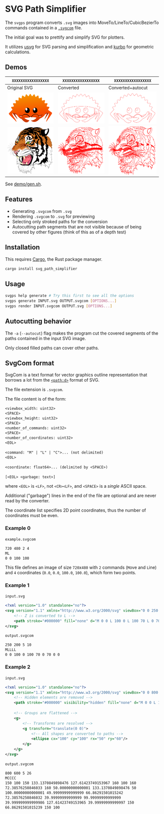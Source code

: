# SVG Path Simplifier

The `svgps` program converts `.svg` images into MoveTo/LineTo/CubicBezierTo commands
contained in a [`.svgcom`](#svgcom-format) file.

The initial goal was to prettify and simplify SVG for plotters.

It utilizes [usvg](https://github.com/RazrFalcon/resvg/tree/master/usvg) for SVG parsing and simplification
and [kurbo](https://github.com/linebender/kurbo) for geometric calculations.

## Demos

| `XXXXXXXXXXXXXXXXX` | `XXXXXXXXXXXXXXXXX` | `XXXXXXXXXXXXXXXXX` |
| --- | --- | --- |
| Original SVG | Converted | Converted+autocut |
| ![ferris](https://github.com/MarkLagodych/svg_path_simplifier/blob/main/demo/ferris.svg) | ![ferris-gen](https://github.com/MarkLagodych/svg_path_simplifier/blob/main/demo/ferris-converted.svg) | ![ferris-cut](https://github.com/MarkLagodych/svg_path_simplifier/blob/main/demo/ferris-converted-autocut.svg) |
| ![tiger](https://github.com/MarkLagodych/svg_path_simplifier/blob/main/demo/tiger.svg) | ![tiger-gen](https://github.com/MarkLagodych/svg_path_simplifier/blob/main/demo/tiger-converted.svg) | ![tiger-cut](https://github.com/MarkLagodych/svg_path_simplifier/blob/main/demo/tiger-converted-autocut.svg) |

See [demo/gen.sh](./demo/gen.sh).

## Features

* Generating `.svgcom` from `.svg`
* Rendering `.svgcom` to `.svg` for previewing
* Selecting only stroked paths for the conversion
* Autocutting path segments that are not visible because of being covered by other figures
  (think of this as of a depth test)

## Installation

This requires [Cargo](https://doc.rust-lang.org/cargo/getting-started/installation.html), the Rust package manager.

```sh
cargo install svg_path_simplifier
```

## Usage

```sh
svgps help generate # Try this first to see all the options
svgps generate INPUT.svg OUTPUT.svgcom [OPTIONS...]
svgps render INPUT.svgcom OUTPUT.svg [OPTIONS...]
```

## Autocutting behavior

The `-a` (`--autocut`) flag makes the program cut the covered segments of the paths contained in the input SVG image.

Only closed filled paths can cover other paths.

## SvgCom format

SvgCom is a text format for vector graphics outline representation that borrows a lot from the
[`<path:d>`](https://www.w3.org/TR/SVG/paths.html#TheDProperty) format of SVG. 

The file extension is `.svgcom`.

The file content is of the form:

```
<viewbox_width: uint32>
<SPACE>
<viewbox_height: uint32>
<SPACE>
<number_of_commands: uint32>
<SPACE>
<number_of_coordinates: uint32>
<EOL>

<command: "M" | "L" | "C">... (not delimited)
<EOL>

<coordinate: float64>... (delimited by <SPACE>)

[<EOL> <garbage: text>]
```

where `<EOL>` is `<LF>`, not `<CR><LF>`, and `<SPACE>` is a *single* ASCII space.

Additional ("garbage") lines in the end of the file are optional and are never read by the converter.

The coordinate list specifies 2D point coordinates, thus the number of coordinates must be even.

### Example 0

`example.svgcom`
```
720 480 2 4
ML
0 0 100 100
```

This file defines an image of size `720`x`480`
with `2` commands (`M`ove and `L`ine)
and `4` coordinates (`0.0`, `0.0`, `100.0`, `100.0`), which form two points.

### Example 1

`input.svg`
```xml
<?xml version="1.0" standalone="no"?>
<svg version="1.1" xmlns="http://www.w3.org/2000/svg" viewBox="0 0 250 200">
    <!-- Z is converted to L -->
    <path stroke="#000000" fill="none" d="M 0 0 L 100 0 L 100 70 L 0 70 Z"/>
</svg>
```
`output.svgcom`
```
250 200 5 10
MLLLL
0 0 100 0 100 70 0 70 0 0
```

### Example 2

`input.svg`
```xml
<?xml version="1.0" standalone="no"?>
<svg version="1.1" xmlns="http://www.w3.org/2000/svg" viewBox="0 0 800 600">
    <!-- Hidden elements are removed -->
    <path stroke="#000000" visibility="hidden" fill="none" d="M 0 0 L 100 0 L 100 70 L 0 70 Z"/>

    <!-- Groups are flattened -->
    <g>
        <!-- Transforms are resolved -->
        <g transform="translate(0 0)">
            <!-- All shapes are converted to paths -->
            <ellipse cx="100" cy="100" rx="50" ry="60"/>
        </g>
    </g>
</svg>
```

`output.svgcom`
```
800 600 5 26
MCCCC
150 100 150 133.1370849898476 127.61423749153967 160 100 160 72.38576250846033 160 50.00000000000001 133.1370849898476 50 100.00000000000001 49.99999999999999 66.86291501015242 72.38576250846032 39.99999999999999 99.99999999999999 39.999999999999986 127.61423749153965 39.99999999999997 150 66.86291501015239 150 100
```